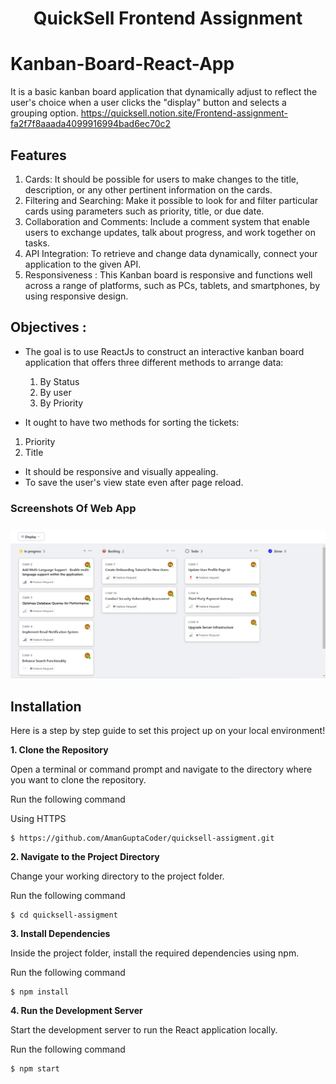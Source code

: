 <h1 align="center">QuickSell Frontend Assignment</h1>

# Kanban-Board-React-App
It is a basic kanban board application that dynamically adjust to reflect the user's choice when a user clicks the "display" button and selects a grouping option.
https://quicksell.notion.site/Frontend-assignment-fa2f7f8aaada4099916994bad6ec70c2

## Features
1. Cards: It should be possible for users to make changes to the title, description, or any other pertinent information on the cards.
2. Filtering and Searching: Make it possible to look for and filter particular cards using parameters such as priority, title, or due date.
3. Collaboration and Comments: Include a comment system that enable users to exchange updates, talk about progress, and work together on tasks.
4. API Integration: To retrieve and change data dynamically, connect your application to the given API.
5. Responsiveness : This Kanban board is responsive and functions well across a range of platforms, such as PCs, tablets, and smartphones, by using responsive design.

## Objectives :
- The goal is to use ReactJs to construct an interactive kanban board application that offers three different methods to arrange data:
  1. By Status
  2. By user
  3. By Priority

- It ought to have two methods for sorting the tickets:
1. Priority
2. Title

- It should be responsive and visually appealing.
- To save the user's view state even after page reload. 



 ### Screenshots Of Web App
 <pre>
<img src="./img/1.png" alt="1"  /><img src="./img/2.png" alt="1"  /><img src="./img/3.png" alt="1"  />
</pre>


  
## Installation

Here is a step by step guide to set this project up on your local environment!

**1. Clone the Repository**

Open a terminal or command prompt and navigate to the directory where you want to clone the repository. 

Run the following command

Using HTTPS

    $ https://github.com/AmanGuptaCoder/quicksell-assigment.git


**2. Navigate to the Project Directory**

Change your working directory to the project folder. 

Run the following command

    $ cd quicksell-assigment

**3. Install Dependencies**

Inside the project folder, install the required dependencies using npm. 

Run the following command

    $ npm install

**4. Run the Development Server**

Start the development server to run the React application locally. 

Run the following command

    $ npm start
